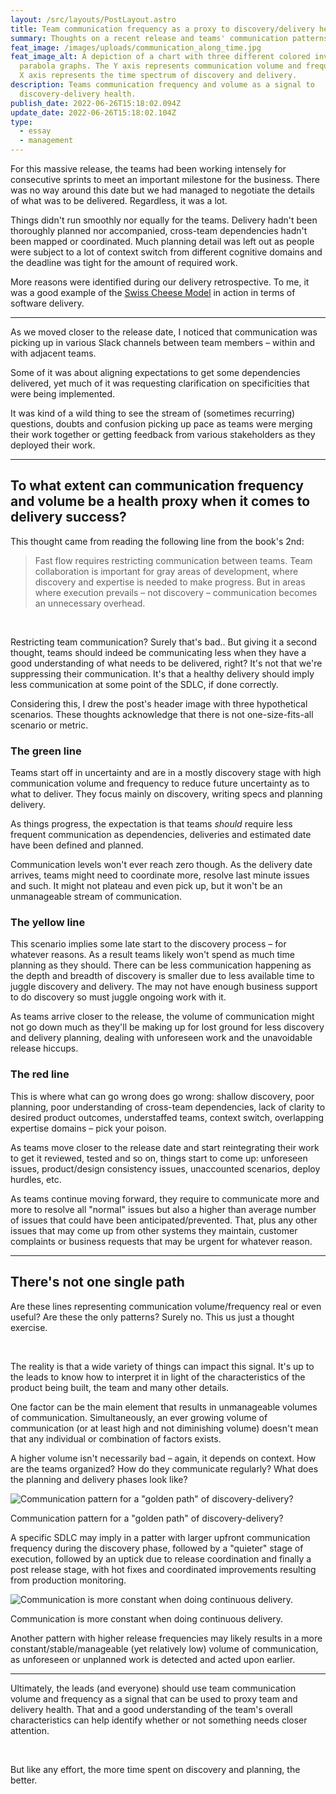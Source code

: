 ```yaml
---
layout: /src/layouts/PostLayout.astro
title: Team communication frequency as a proxy to discovery/delivery health
summary: Thoughts on a recent release and teams' communication patterns.
feat_image: /images/uploads/communication_along_time.jpg
feat_image_alt: A depiction of a chart with three different colored inverted
  parabola graphs. The Y axis represents communication volume and frequency. The
  X axis represents the time spectrum of discovery and delivery.
description: Teams communication frequency and volume as a signal to
  discovery-delivery health.
publish_date: 2022-06-26T15:18:02.094Z
update_date: 2022-06-26T15:18:02.104Z
type:
  - essay
  - management
---
```


For this massive release, the teams had been working intensely for consecutive sprints to meet an important milestone for the business. There was no way around this date but we had managed to negotiate the details of what was to be delivered. Regardless, it was a lot.

Things didn't run smoothly nor equally for the teams. Delivery hadn't been thoroughly planned nor accompanied, cross-team dependencies hadn't been mapped or coordinated. Much planning detail was left out as people were subject to a lot of context switch from different cognitive domains and the deadline was tight for the amount of required work.

More reasons were identified during our delivery retrospective. To me, it was a good example of the <a href="https://en.wikipedia.org/wiki/Swiss_cheese_model" target="_blank">Swiss Cheese Model</a> in action in terms of software delivery.

<hr>

As we moved closer to the release date, I noticed that communication was picking up in various Slack channels between team members – within and with adjacent teams.

Some of it was about aligning expectations to get some dependencies delivered, yet much of it was requesting clarification on specificities that were being implemented.

It was kind of a wild thing to see the stream of (sometimes recurring) questions, doubts and confusion picking up pace as teams were merging their work together or getting feedback from various stakeholders as they deployed their work.

<hr>

## To what extent can communication frequency and volume be a health proxy when it comes to delivery success?

This thought came from reading the following line from the book's 2nd:

> Fast flow requires restricting communication between teams. Team collaboration is important for gray areas of development, where discovery and expertise is needed to make progress. But in areas where execution prevails – not discovery – communication becomes an unnecessary overhead.

<br>

Restricting team communication? Surely that's bad.. But giving it a second thought, teams should indeed be communicating less when they have a good understanding of what needs to be delivered, right? It's not that we're suppressing their communication. It's that a healthy delivery should imply less communication at some point of the SDLC, if done correctly.

Considering this, I drew the post's header image with three hypothetical scenarios. These thoughts acknowledge that there is not one-size-fits-all scenario or metric.

### The green line

Teams start off in uncertainty and are in a mostly discovery stage with high communication volume and frequency to reduce future uncertainty as to what to deliver. They focus mainly on discovery, writing specs and planning delivery.

As things progress, the expectation is that teams _should_ require less frequent communication as dependencies, deliveries and estimated date have been defined and planned.

Communication levels won't ever reach zero though. As the delivery date arrives, teams might need to coordinate more, resolve last minute issues and such. It might not plateau and even pick up, but it won't be an unmanageable stream of communication.

### The yellow line

This scenario implies some late start to the discovery process – for whatever reasons. As a result teams likely won't spend as much time planning as they should. There can be less communication happening as the depth and breadth of discovery is smaller due to less available time to juggle discovery and delivery. The may not have enough business support to do discovery so must juggle ongoing work with it.

As teams arrive closer to the release, the volume of communication might not go down much as they'll be making up for lost ground for less discovery and delivery planning, dealing with unforeseen work and the unavoidable release hiccups.

### The red line

This is where what can go wrong does go wrong: shallow discovery, poor planning, poor understanding of cross-team dependencies, lack of clarity to desired product outcomes, understaffed teams, context switch, overlapping expertise domains – pick your poison.

As teams move closer to the release date and start reintegrating their work to get it reviewed, tested and so on, things start to come up: unforeseen issues, product/design consistency issues, unaccounted scenarios, deploy hurdles, etc.

As teams continue moving forward, they require to communicate more and more to resolve all "normal" issues but also a higher than average number of issues that could have been anticipated/prevented. That, plus any other issues that may come up from other systems they maintain, customer complaints or business requests that may be urgent for whatever reason.

<hr>

## There's not one single path

Are these lines representing communication volume/frequency real or even useful? Are these the only patterns? Surely no. This us just a thought exercise.

<br>

The reality is that a wide variety of things can impact this signal. It's up to the leads to know how to interpret it in light of the characteristics of the product being built, the team and many other details.

One factor can be the main element that results in unmanageable volumes of communication. Simultaneously, an ever growing volume of communication (or at least high and not diminishing volume) doesn't mean that any individual or combination of factors exists.

A higher volume isn't necessarily bad – again, it depends on context. How are the teams organized? How do they communicate regularly? What does the planning and delivery phases look like?

![](/images/uploads/communication_along_time_ideal.jpg 'Communication pattern for a "golden path" of discovery-delivery?')

<p class="u-ImageDescription">Communication pattern for a "golden path" of discovery-delivery?</p>

A specific SDLC may imply in a patter with larger upfront communication frequency during the discovery phase, followed by a "quieter" stage of execution, followed by an uptick due to release coordination and finally a post release stage, with hot fixes and coordinated improvements resulting from production monitoring.

![](/images/uploads/communication_along_time_ideal2.jpg 'Communication is more constant when doing continuous delivery.')

<p class="u-ImageDescription">Communication is more constant when doing continuous delivery.</p>

Another pattern with higher release frequencies may likely results in a more constant/stable/manageable (yet relatively low) volume of communication, as unforeseen or unplanned work is detected and acted upon earlier.

<hr>

Ultimately, the leads (and everyone) should use team communication volume and frequency as a signal that can be used to proxy team and delivery health. That and a good understanding of the team's overall characteristics can help identify whether or not something needs closer attention.

<br>

But like any effort, the more time spent on discovery and planning, the better.
